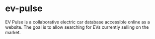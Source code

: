 # ev-pulse
EV Pulse is a collaborative electric car database accessible online as a website. The goal is to allow searching for EVs currently selling on the market.
